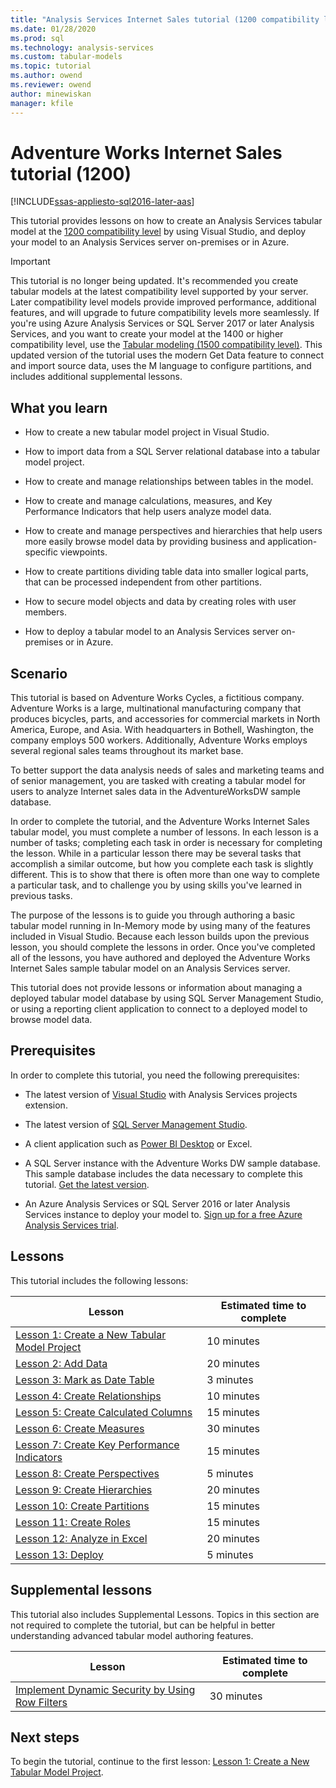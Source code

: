 ```yaml
---
title: "Analysis Services Internet Sales tutorial (1200 compatibility level) | Microsoft Docs"
ms.date: 01/28/2020
ms.prod: sql
ms.technology: analysis-services
ms.custom: tabular-models
ms.topic: tutorial
ms.author: owend
ms.reviewer: owend
author: minewiskan
manager: kfile
---
```

# Adventure Works Internet Sales tutorial (1200)
[!INCLUDE[ssas-appliesto-sql2016-later-aas](../../includes/ssas-appliesto-sql2016-later-aas.md)]

This tutorial provides lessons on how to create an Analysis Services tabular model at the [1200 compatibility level](../tabular-models/compatibility-level-for-tabular-models-in-analysis-services.md) by using Visual Studio, and deploy your model to an Analysis Services server on-premises or in Azure.  

> [!IMPORTANT]
> This tutorial is no longer being updated. It's recommended you create tabular models at the latest compatibility level supported by your server. Later compatibility level models provide improved performance, additional features, and will upgrade to future compatibility levels more seamlessly. If you're using Azure Analysis Services or SQL Server 2017 or later Analysis Services, and you want to create your model at the 1400 or higher compatibility level, use the [Tabular modeling (1500 compatibility level)](../tutorial-tabular-1400/as-adventure-works-tutorial.md). This updated version of the tutorial uses the modern Get Data feature to connect and import source data, uses the M language to configure partitions, and includes additional supplemental lessons.
  
## What you learn   
  
-   How to create a new tabular model project in Visual Studio.
  
-   How to import data from a SQL Server relational database into a tabular model project.  
  
-   How to create and manage relationships between tables in the model.  
  
-   How to create and manage calculations, measures, and Key Performance Indicators that help users analyze model data.  
  
-   How to create and manage perspectives and hierarchies that help users more easily browse model data by providing business and application-specific viewpoints.  
  
-   How to create partitions dividing table data into smaller logical parts, that can be processed independent from other partitions.  
  
-   How to secure model objects and data by creating roles with user members.  
  
-   How to deploy a tabular model to an Analysis Services server on-premises or in Azure.  
  
## Scenario

This tutorial is based on Adventure Works Cycles, a fictitious company. Adventure Works is a large, multinational manufacturing company that produces  bicycles, parts, and accessories for commercial markets in North America, Europe, and Asia. With headquarters in Bothell, Washington, the company employs 500 workers. Additionally, Adventure Works employs several regional sales teams throughout its market base.  
  
To better support the data analysis needs of sales and marketing teams and of senior management, you are tasked with creating a tabular model for users to analyze Internet sales data in the AdventureWorksDW sample database.  
  
In order to complete the tutorial, and the Adventure Works Internet Sales tabular model, you must complete a number of lessons. In each lesson is a number of tasks; completing each task in order is necessary for completing the lesson. While in a particular lesson there may be several tasks that accomplish a similar outcome, but how you complete each task is slightly different. This is to show that there is often more than one way to complete a particular task, and to challenge you by using skills you've learned in previous tasks.  
  
The purpose of the lessons is to guide you through authoring a basic tabular model running in In-Memory mode by using many of the features included in Visual Studio. Because each lesson builds upon the previous lesson, you should complete the lessons in order. Once you've completed all of the lessons, you have authored and deployed the Adventure Works Internet Sales sample tabular model on an Analysis Services server.  
  
This tutorial does not provide lessons or information about managing a deployed tabular model database by using SQL Server Management Studio, or using a reporting client application to connect to a deployed model to browse model data.  
  
## Prerequisites

In order to complete this tutorial, you need the following prerequisites:  
  
-   The latest version of [Visual Studio](/sql/ssdt/download-sql-server-data-tools-ssdt) with Analysis Services projects extension.

-   The latest version of [SQL Server Management Studio](/sql/ssms/download-sql-server-management-studio-ssms). 
  
-   A client application such as [Power BI Desktop](https://powerbi.microsoft.com/desktop/) or Excel.    
  
-   A SQL Server instance with the Adventure Works DW sample database. This sample database includes the data necessary to complete this tutorial. [Get the latest version](https://github.com/Microsoft/sql-server-samples/releases/tag/adventureworks).  
  
-   An Azure Analysis Services or SQL Server 2016 or later Analysis Services instance to deploy your model to. [Sign up for a free Azure Analysis Services trial](https://azure.microsoft.com/services/analysis-services/).
  
## Lessons  
This tutorial includes the following lessons:  
  
|Lesson|Estimated time to complete|  
|----------|------------------------------|  
|[Lesson 1: Create a New Tabular Model Project](lesson-1-create-a-new-tabular-model-project.md)|10 minutes|  
|[Lesson 2: Add Data](lesson-2-add-data.md)|20 minutes|  
|[Lesson 3: Mark as Date Table](lesson-3-mark-as-date-table.md)|3 minutes|  
|[Lesson 4: Create Relationships](lesson-4-create-relationships.md)|10 minutes|  
|[Lesson 5: Create Calculated Columns](lesson-5-create-calculated-columns.md)|15 minutes|
|[Lesson 6: Create Measures](lesson-6-create-measures.md)|30 minutes|  
|[Lesson 7: Create Key Performance Indicators](lesson-7-create-key-performance-indicators.md)|15 minutes|  
|[Lesson 8: Create Perspectives](lesson-8-create-perspectives.md)|5 minutes|  
|[Lesson 9: Create Hierarchies](lesson-9-create-hierarchies.md)|20 minutes|  
|[Lesson 10: Create Partitions](lesson-10-create-partitions.md)|15 minutes|  
|[Lesson 11: Create Roles](lesson-11-create-roles.md)|15 minutes|  
|[Lesson 12: Analyze in Excel](lesson-12-analyze-in-excel.md)|20 minutes| 
|[Lesson 13: Deploy](lesson-13-deploy.md)|5 minutes|  
  
## Supplemental lessons  
This tutorial also includes Supplemental Lessons. Topics in this section are not required to complete the tutorial, but can be helpful in better understanding advanced tabular model authoring features.  
  
|Lesson|Estimated time to complete|  
|----------|------------------------------|  
|[Implement Dynamic Security by Using Row Filters](supplemental-lesson-implement-dynamic-security-by-using-row-filters.md)|30 minutes|  

## Next steps  
To begin the tutorial, continue to the first lesson: [Lesson 1: Create a New Tabular Model Project](lesson-1-create-a-new-tabular-model-project.md).  
  
  
  

